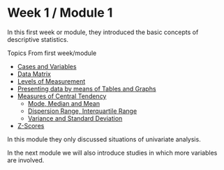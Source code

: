 # Week 1 / Module 1
In this first week or module, they introduced the basic concepts of descriptive statistics.

Topics From first week/module
* [Cases and Variables]()
* [Data Matrix]()
* [Levels of Measurement]()
* [Presenting data by means of Tables and Graphs]()
* [Measures of Central Tendency]()
  * [Mode, Median and Mean]()
  * [Dispersion Range, Interquartile Range]()
  * [Variance and Standard Deviation]()
* [Z-Scores]()

In this module they only discussed situations of univariate analysis.

In the next module we will also introduce studies in which more variables are involved.

